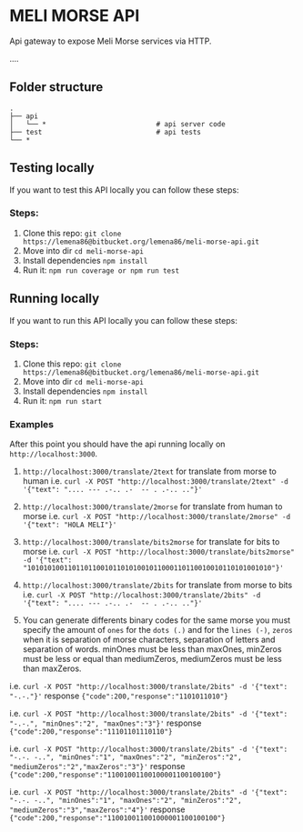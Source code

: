 # MELI MORSE API
Api gateway to expose Meli Morse services via HTTP.

....

## Folder structure

```
.
├── api
│   └── *                           # api server code
├── test                            # api tests
└── *
```


## Testing locally
If you want to test this API locally you can follow these steps:

### Steps:
1. Clone this repo: `git clone https://lemena86@bitbucket.org/lemena86/meli-morse-api.git`
2. Move into dir `cd meli-morse-api`
3. Install dependencies `npm install`
4. Run it: `npm run coverage or npm run test`

## Running locally
If you want to run this API locally you can follow these steps:

### Steps:
1. Clone this repo: `git clone https://lemena86@bitbucket.org/lemena86/meli-morse-api.git`
2. Move into dir `cd meli-morse-api`
3. Install dependencies `npm install`
3. Run it: `npm run start`

### Examples
After this point you should have the api running locally on `http://localhost:3000`.

1. `http://localhost:3000/translate/2text` for translate from morse to human i.e. `curl -X POST "http://localhost:3000/translate/2text" -d '{"text": ".... --- .-.. .-  -- . .-.. .."}'`

2. `http://localhost:3000/translate/2morse` for translate from human to morse i.e. `curl -X POST "http://localhost:3000/translate/2morse" -d '{"text": "HOLA MELI"}'`

3. `http://localhost:3000/translate/bits2morse` for translate for bits to morse i.e. `curl -X POST "http://localhost:3000/translate/bits2morse" -d '{"text": "101010100110110110010110101001011000110110010010110101001010"}'`

4. `http://localhost:3000/translate/2bits` for translate from morse to bits i.e. `curl -X POST "http://localhost:3000/translate/2bits" -d '{"text": ".... --- .-.. .-  -- . .-.. .."}'`

5.  You can generate differents binary codes for the same morse you must specify the amount of `ones` for the `dots (.)` and for the `lines (-)`, `zeros` when it is separation of morse characters, separation of letters and separation of words. minOnes must be less than maxOnes, minZeros must be less or equal than mediumZeros, mediumZeros must be less than maxZeros.

i.e. `curl -X POST "http://localhost:3000/translate/2bits" -d '{"text": "-.-."}'` response `{"code":200,"response":"1101011010"}`

i.e. `curl -X POST "http://localhost:3000/translate/2bits" -d '{"text": "-.-.", "minOnes":"2", "maxOnes":"3"}'` response `{"code":200,"response":"11101101110110"}`

i.e. `curl -X POST "http://localhost:3000/translate/2bits" -d '{"text": "-.-. -..", "minOnes":"1", "maxOnes":"2", "minZeros":"2", "mediumZeros":"2","maxZeros":"3"}'` response `{"code":200,"response":"11001001100100001100100100"}`

i.e. `curl -X POST "http://localhost:3000/translate/2bits" -d '{"text": "-.-. -..", "minOnes":"1", "maxOnes":"2", "minZeros":"2", "mediumZeros":"3","maxZeros":"4"}'` response `{"code":200,"response":"110010011001000001100100100"}`
